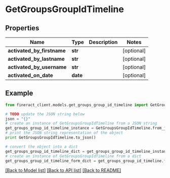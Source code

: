 # GetGroupsGroupIdTimeline


## Properties

Name | Type | Description | Notes
------------ | ------------- | ------------- | -------------
**activated_by_firstname** | **str** |  | [optional] 
**activated_by_lastname** | **str** |  | [optional] 
**activated_by_username** | **str** |  | [optional] 
**activated_on_date** | **date** |  | [optional] 

## Example

```python
from fineract_client.models.get_groups_group_id_timeline import GetGroupsGroupIdTimeline

# TODO update the JSON string below
json = "{}"
# create an instance of GetGroupsGroupIdTimeline from a JSON string
get_groups_group_id_timeline_instance = GetGroupsGroupIdTimeline.from_json(json)
# print the JSON string representation of the object
print GetGroupsGroupIdTimeline.to_json()

# convert the object into a dict
get_groups_group_id_timeline_dict = get_groups_group_id_timeline_instance.to_dict()
# create an instance of GetGroupsGroupIdTimeline from a dict
get_groups_group_id_timeline_form_dict = get_groups_group_id_timeline.from_dict(get_groups_group_id_timeline_dict)
```
[[Back to Model list]](../README.md#documentation-for-models) [[Back to API list]](../README.md#documentation-for-api-endpoints) [[Back to README]](../README.md)


